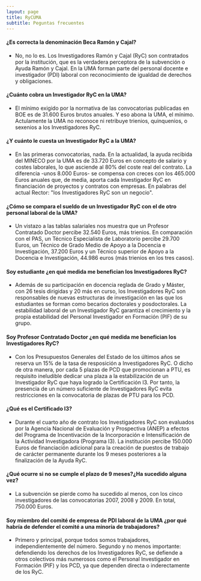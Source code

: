 ```yaml
---
layout: page
title: RyCUMA
subtitle: Peguntas frecuentes
---
```


#### ¿Es correcta la denominación Beca Ramón y Cajal?
- No, no lo es. Los Investigadores Ramón y Cajal (RyC) son contratados por la institución, que es la verdadera perceptora de la subvención o Ayuda Ramón y Cajal. En la UMA forman parte del personal docente e investigador (PDI) laboral con reconocimiento de igualdad de derechos y obligaciones.

#### ¿Cuánto cobra un Investigador RyC en la UMA?
- El mínimo exigido por la normativa de las convocatorias publicadas en BOE es de 31.600 Euros brutos anuales. Y eso abona la UMA, el mínimo. Actulamente la UMA no reconoce ni retribuye trienios, quinquenios, o sexenios a los Investigadores RyC.

#### ¿Y cuánto le cuesta un Investigador RyC a la UMA?
- En las primeras convocatorias, nada. En la actualidad, la ayuda recibida del MINECO por la UMA es de 33.720 Euros en concepto de salario y costes laborales, lo que asciende al 80% del coste real del contrato. La diferencia -unos 8.000 Euros- se compensa con creces con los 465.000 Euros anuales que, de media, aporta cada Investigador RyC en financiación de proyectos y contratos con empresas. En palabras del actual Rector: "los Investigadores RyC son un negocio".

#### ¿Cómo se compara el sueldo de un Investigador RyC con el de otro personal laboral de la UMA?
- Un vistazo a las tablas salariales nos muestra que un Profesor Contratado Doctor percibe 32.540 Euros, más trienios. En comparación con el PAS, un Técnico Especialista de Laboratorio percibe 29.700 Euros, un Técnico de Grado Medio de Apoyo a la Docencia e Investigación, 37.200 Euros y un Técnico superior de Apoyo a la Docencia e Investigación, 44.986 euros (más trienios en los tres casos). 

#### Soy estudiante ¿en qué medida me benefician los Investigadores RyC?
- Además de su participación en docencia reglada de Grado y Máster, con 26 tesis dirigidas y 20 más en curso, los Investigadores RyC son responsables de nuevas estructuras de investigación en las que los estudiantes se forman como becarios doctorales y posdoctorales. La estabilidad laboral de un Investigador RyC garantiza el crecimiento y la propia estabilidad del Personal Investigador en Formación (PIF) de su grupo.

#### Soy Profesor Contratado Doctor ¿en qué medida me benefician los Investigadores RyC?
- Con los Presupuestos Generales del Estado de los últimos años se reserva un 15% de la tasa de resposición a Investigadores RyC. O dicho de otra manera, por cada 5 plazas de PCD que promocionan a PTU, es requisito ineludible dedicar una plaza a la estabilización de un Investigador RyC que haya logrado la Certificación I3. Por tanto, la presencia de un número suficiente de Investigadores RyC evita restricciones en la convocatoria de plazas de PTU para los PCD.

#### ¿Qué es el Certificado I3?
- Durante el cuarto año de contrato los Investigadores RyC son evaluados por la Agencia Nacional de Evaluación y Prospectiva (ANEP) a efectos del Programa de Incentivación de la Incorporación e Intensificación de la Actividad Investigadora (Programa I3). La institución percibe 150.000 Euros de financiación adicional para la creación de puestos de trabajo de carácter permanente durante los 9 meses posteriores a la finalización de la Ayuda RyC.

#### ¿Qué ocurre si no se cumple el plazo de 9 meses?¿Ha sucedido alguna vez?
- La subvención se pierde como ha sucedido al menos, con los cinco investigadores de las convocatorias 2007, 2008 y 2009. En total, 750.000 Euros.

#### Soy miembro del comité de empresa de PDI laboral de la UMA ¿por qué habría de defender el comité a una minoría de trabajadores?
- Primero y principal, porque todos somos trabajadores, independientemente del número. Segundo y no menos importante: defendiendo los derechos de los Investigadores RyC, se defiende a otros colectivos más numerosos como el Personal Investigador en Formación (PIF) y los PCD, ya que dependen directa o inderectamente de los RyC.
